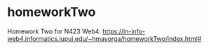 # homeworkTwo
 Homework Two for N423
Web4: https://in-info-web4.informatics.iupui.edu/~hmayorga/homeworkTwo/index.html#